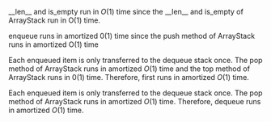 \_\_len\_\_ and is_empty run in $O(1)$ time since the \_\_len\_\_ and is_empty of ArrayStack run in O(1) time.

enqueue runs in amortized $0(1)$ time since the push method of ArrayStack runs in amortized O(1) time

Each enqueued item is only transferred to the dequeue stack once. The pop method
of ArrayStack runs in amortized $O(1)$ time and the top method of ArrayStack runs in $0(1)$ time. Therefore,
first runs in amortized $O(1)$ time.

Each enqueued item is only transferred to the dequeue stack once. The pop method of ArrayStack runs in amortized $O(1)$
time. Therefore, dequeue runs in amortized $O(1)$ time.


